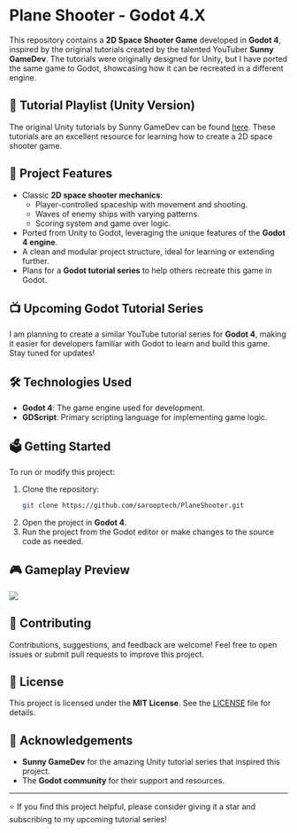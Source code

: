 # Plane Shooter - Godot 4.X

This repository contains a **2D Space Shooter Game** developed in **Godot 4**, inspired by the original tutorials created by the talented YouTuber **Sunny GameDev**. The tutorials were originally designed for Unity, but I have ported the same game to Godot, showcasing how it can be recreated in a different engine.

## 🎥 Tutorial Playlist (Unity Version)
The original Unity tutorials by Sunny GameDev can be found [here](https://www.youtube.com/watch?v=gHambu-eVQs&list=PLCqWuVe6WFLK6-AMsuEmyvGIPwwXXhyhJ). These tutorials are an excellent resource for learning how to create a 2D space shooter game.

## 🌟 Project Features
- Classic **2D space shooter mechanics**:
  - Player-controlled spaceship with movement and shooting.
  - Waves of enemy ships with varying patterns.
  - Scoring system and game over logic.
- Ported from Unity to Godot, leveraging the unique features of the **Godot 4 engine**.
- A clean and modular project structure, ideal for learning or extending further.
- Plans for a **Godot tutorial series** to help others recreate this game in Godot.

## 📺 Upcoming Godot Tutorial Series
I am planning to create a similar YouTube tutorial series for **Godot 4**, making it easier for developers familiar with Godot to learn and build this game. Stay tuned for updates!

## 🛠️ Technologies Used
- **Godot 4**: The game engine used for development.
- **GDScript**: Primary scripting language for implementing game logic.

## 🗳️ Getting Started
To run or modify this project:
1. Clone the repository:
   ```bash
   git clone https://github.com/sarooptech/PlaneShooter.git
   ```
2. Open the project in **Godot 4**.
3. Run the project from the Godot editor or make changes to the source code as needed.

## 🎮 Gameplay Preview
![](Preview/PlaneShooter.gif)

## 🤝 Contributing
Contributions, suggestions, and feedback are welcome! Feel free to open issues or submit pull requests to improve this project.

## 📜 License
This project is licensed under the **MIT License**. See the [LICENSE](LICENSE) file for details.

## 🙏 Acknowledgements
- **Sunny GameDev** for the amazing Unity tutorial series that inspired this project.
- The **Godot community** for their support and resources.

---

⭐ If you find this project helpful, please consider giving it a star and subscribing to my upcoming tutorial series!